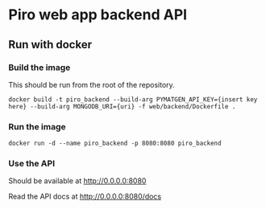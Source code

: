 # Piro web app backend API

## Run with docker

### Build the image
This should be run from the root of the repository.
```
docker build -t piro_backend --build-arg PYMATGEN_API_KEY={insert key here} --build-arg MONGODB_URI={uri} -f web/backend/Dockerfile .
```

### Run the image
 
 ```
docker run -d --name piro_backend -p 8080:8080 piro_backend
 ```

### Use the API

Should be available at <http://0.0.0.0:8080>

Read the API docs at <http://0.0.0.0:8080/docs>